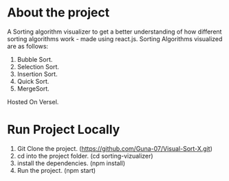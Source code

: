 # About the project

A Sorting algorithm visualizer to get a better understanding of how different sorting algorithms work - made using react.js.
Sorting Algorithms visualized are as follows:
1. Bubble Sort.
2. Selection Sort.
3. Insertion Sort.
4. Quick Sort.
5. MergeSort.

Hosted On Versel.


# Run Project Locally
1. Git Clone the project. (https://github.com/Guna-07/Visual-Sort-X.git)
2. cd into the project folder. (cd sorting-vizualizer)
3. install the dependencies. (npm install)
4. Run the project. (npm start)
